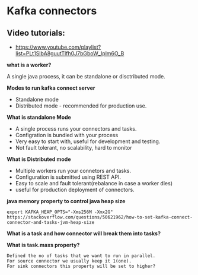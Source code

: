 # Kafka connectors

## Video tutorials:
* https://www.youtube.com/playlist?list=PLt1SIbA8guutTlfh0J7bGboW_Iplm6O_B

**what is a worker?**

 A single java process, it can be standalone or disctributed mode.

**Modes to run kafka connect server**

* Standalone mode
* Distributed mode - recommended for production use.

**What is standalone Mode**

* A single process runs your connectors and tasks.
* Configration is bundled with your process
* Very easy to start with, useful for development and testing.
* Not fault tolerant, no scalability, hard to monitor

**What is Distributed mode**

* Multiple workers run your connetors and tasks.
* Configuration is submitted using REST API.
* Easy to scale and fault tolerant(rebalance in case a worker dies)
* useful for production deployment of connectors.

**java memory property to control java heap size**

    export KAFKA_HEAP_OPTS="-Xms256M -Xmx2G"
    https://stackoverflow.com/questions/50621962/how-to-set-kafka-connect-connector-and-tasks-jvm-heap-size

**What is a task and how connector will break them into tasks?**


**What is task.maxs property?**

    Defined the no of tasks that we want to run in parallel.
    For source connector we usually keep it 1(one).
    For sink connectors this property will be set to higher?

